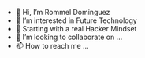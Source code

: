 - 👋 Hi, I’m Rommel Dominguez
- 👀 I’m interested in Future Technology
- 🌱 Starting with a real Hacker Mindset
- 💞️ I’m looking to collaborate on ...
- 📫 How to reach me ...

<!---
monkeydominicorobin/monkeydominicorobin is a ✨ special ✨ repository because its `README.md` (this file) appears on your GitHub profile.
You can click the Preview link to take a look at your changes.
--->
